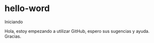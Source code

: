# hello-word
Iniciando

Hola, estoy empezando a utilizar GitHub, espero sus sugencias y ayuda.
Gracias.
